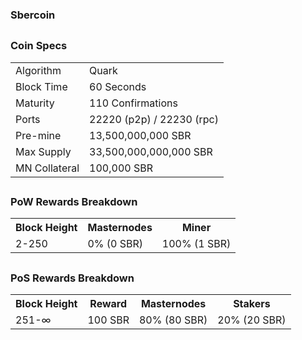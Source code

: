 ### Sbercoin
##
### Coin Specs
<table>
<tr><td>Algorithm</td><td>Quark</td></tr>
<tr><td>Block Time</td><td>60 Seconds</td></tr>
<tr><td>Maturity</td><td>110 Confirmations</td></tr>
<tr><td>Ports</td><td>22220 (p2p) / 22230 (rpc)</td></tr>
<tr><td>Pre-mine</td><td>13,500,000,000</a> SBR</td></tr>
<tr><td>Max Supply</td><td>33,500,000,000,000 SBR</td></tr>
<tr><td>MN Collateral</td><td>100,000 SBR</td></tr>
</table>
 
##

### PoW Rewards Breakdown
<table>
<th>Block Height</th><th>Masternodes</th><th>Miner</th>
<tr><td>2-250</td><td>0% (0 SBR)</td><td>100% (1 SBR)</td>
</table>
 
##

### PoS Rewards Breakdown
<table>
<th>Block Height</th><th>Reward</th><th>Masternodes</th><th>Stakers</th>
<tr><td>251-∞</td><td>100 SBR</td><td>80% (80 SBR)</td><td>20% (20 SBR)</td></tr>
</table>

##
 
